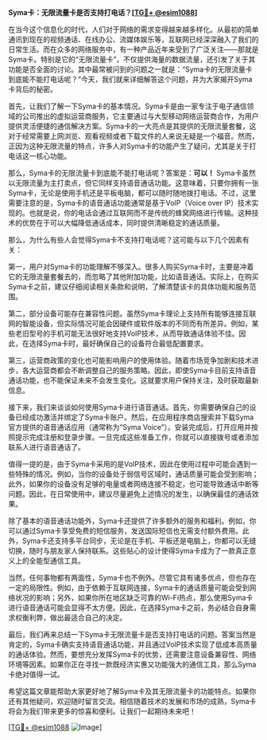 **Syma卡：无限流量卡是否支持打电话？[[TG💪+ @esim1088](https://t.me/s/esim1088)]**

在当今这个信息化的时代，人们对于网络的需求变得越来越多样化。从最初的简单通讯到现在的视频通话、在线办公、流媒体娱乐等，互联网已经深深融入了我们的日常生活。而在众多的网络服务中，有一种产品近年来受到了广泛关注——那就是Syma卡。特别是它的“无限流量卡”，不仅提供海量的数据流量，还引发了关于其功能是否全面的讨论。其中最常被问到的问题之一就是：“Syma卡的无限流量卡到底能不能打电话呢？”今天，我们就来详细解答这个问题，并为大家揭开Syma卡背后的秘密。

首先，让我们了解一下Syma卡的基本情况。Syma卡是由一家专注于电子通信领域的公司推出的虚拟运营商服务，它主要通过与大型移动网络运营商合作，为用户提供灵活便捷的通信解决方案。Syma卡的一大亮点是其提供的无限流量套餐，这对于经常需要上网浏览、观看视频或者下载文件的人来说无疑是一个福音。然而，正因为这种无限流量的特点，许多人对Syma卡的功能产生了疑问，尤其是关于打电话这一核心功能。

那么，Syma卡的无限流量卡到底能不能打电话呢？答案是：**可以！** Syma卡虽然以无限流量为主打卖点，但它同样支持语音通话功能。这意味着，只要你拥有一张Syma卡，无论是使用手机还是平板电脑，都可以随时随地拨打电话。不过，这里需要注意的是，Syma卡的语音通话功能通常是基于VoIP（Voice over IP）技术实现的。也就是说，你的电话会通过互联网而不是传统的蜂窝网络进行传输。这种技术的优势在于可以大幅降低通话成本，同时提供清晰稳定的通话质量。

那么，为什么有些人会觉得Syma卡不支持打电话呢？这可能与以下几个因素有关：

第一，用户对Syma卡的功能理解不够深入。很多人购买Syma卡时，主要是冲着它的无限流量套餐去的，而忽略了其他附加功能，比如语音通话。实际上，在购买Syma卡之前，建议仔细阅读相关条款和说明，了解清楚该卡的具体功能和服务范围。

第二，部分设备可能存在兼容性问题。虽然Syma卡理论上支持所有能够连接互联网的智能设备，但实际情况可能会因硬件或软件版本的不同而有所差异。例如，某些老旧型号的手机可能无法很好地支持VoIP技术，从而导致通话体验不佳。因此，在选择Syma卡时，最好确保自己的设备符合最低配置要求。

第三，运营商政策的变化也可能影响用户的使用体验。随着市场竞争加剧和技术进步，各大运营商都会不断调整自己的服务策略。因此，即使Syma卡目前支持语音通话功能，也不能保证未来不会发生变化。这就要求用户保持关注，及时获取最新信息。

接下来，我们来谈谈如何使用Syma卡进行语音通话。首先，你需要确保自己的设备已经成功激活并绑定了Syma卡账户。然后，在应用程序商店搜索并下载Syma官方提供的语音通话应用（通常称为“Syma Voice”）。安装完成后，打开应用并按照提示完成注册和登录步骤。一旦完成这些准备工作，你就可以直接拨号或者添加联系人进行语音通话了。

值得一提的是，由于Syma卡采用的是VoIP技术，因此在使用过程中可能会遇到一些特殊的情况。例如，当你的设备处于弱信号区域时，通话质量可能会受到影响；此外，如果你的设备没有足够的电量或者网络连接不稳定，也可能导致通话中断等问题。因此，在日常使用中，建议尽量避免上述情况的发生，以确保最佳的通话效果。

除了基本的语音通话功能外，Syma卡还提供了许多额外的服务和福利。例如，你可以通过Syma卡享受免费的短信服务，发送国际短信也无需支付额外费用。此外，Syma卡还支持多平台同步，无论是在手机、平板还是电脑上，你都可以无缝切换，随时与朋友家人保持联系。这些贴心的设计使得Syma卡成为了一款真正意义上的全能型通信工具。

当然，任何事物都有两面性，Syma卡也不例外。尽管它具有诸多优点，但也存在一定的局限性。例如，由于依赖于互联网连接，Syma卡的通话质量可能会受到网络状况的影响；另外，如果你所在地区缺乏可靠的Wi-Fi热点，那么使用Syma卡进行语音通话可能会显得不太方便。因此，在选择Syma卡之前，务必结合自身需求权衡利弊，做出最适合自己的决定。

最后，我们再来总结一下Syma卡无限流量卡是否支持打电话的问题。答案当然是肯定的，Syma卡确实支持语音通话功能，并且通过VoIP技术实现了低成本高质量的通话体验。然而，要想充分发挥Syma卡的优势，还需要注意设备兼容性、网络环境等因素。如果你正在寻找一款既经济实惠又功能强大的通信工具，那么Syma卡绝对值得一试。

希望这篇文章能帮助大家更好地了解Syma卡及其无限流量卡的功能特点。如果你还有其他疑问，欢迎随时留言交流。相信随着技术的发展和市场的成熟，Syma卡将会为我们带来更多的惊喜和便利。让我们一起期待未来吧！

[[TG💪+ @esim1088](https://t.me/s/esim1088) ![Image](https://i.postimg.cc/4NQfJmqS/Snipaste-2025-05-13-00-14-12.png)]